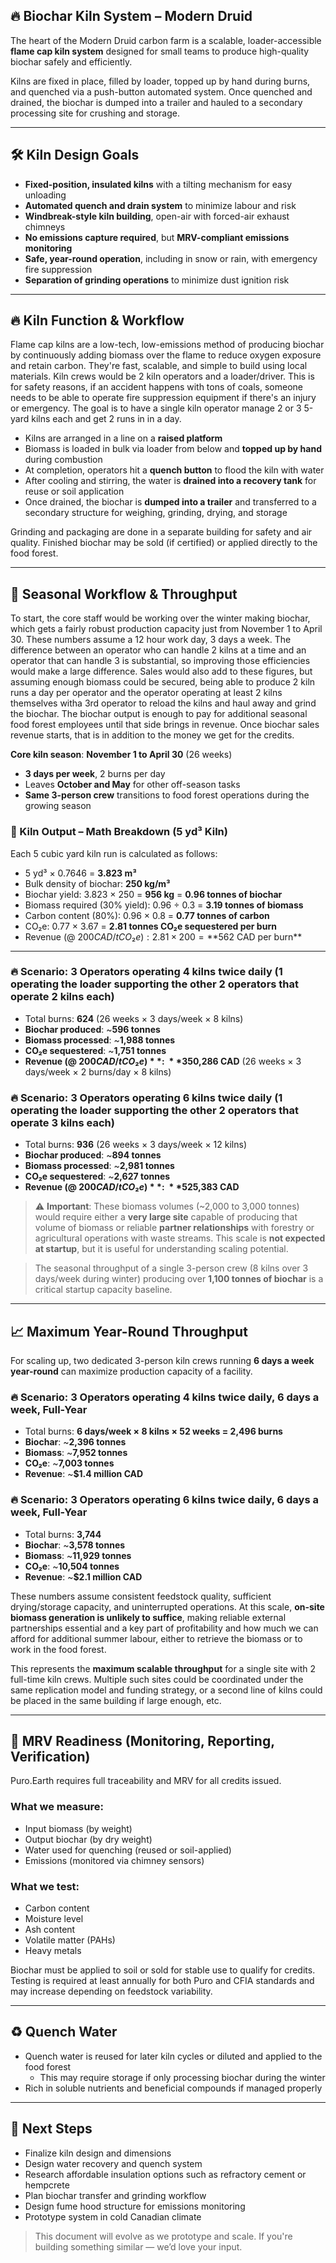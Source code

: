 ## 🔥 Biochar Kiln System – Modern Druid

The heart of the Modern Druid carbon farm is a scalable, loader-accessible **flame cap kiln system** designed for small teams to produce high-quality biochar safely and efficiently.

Kilns are fixed in place, filled by loader, topped up by hand during burns, and quenched via a push-button automated system. Once quenched and drained, the biochar is dumped into a trailer and hauled to a secondary processing site for crushing and storage.

---

## 🛠 Kiln Design Goals

- **Fixed-position, insulated kilns** with a tilting mechanism for easy unloading
- **Automated quench and drain system** to minimize labour and risk
- **Windbreak-style kiln building**, open-air with forced-air exhaust chimneys
- **No emissions capture required**, but **MRV-compliant emissions monitoring**
- **Safe, year-round operation**, including in snow or rain, with emergency fire suppression
- **Separation of grinding operations** to minimize dust ignition risk

---

## 🔥 Kiln Function & Workflow

Flame cap kilns are a low-tech, low-emissions method of producing biochar by continuously adding biomass over the flame to reduce oxygen exposure and retain carbon. They're fast, scalable, and simple to build using local materials. Kiln crews would be 2 kiln operators and a loader/driver. This is for safety reasons, if an accident happens with tons of coals, someone needs to be able to operate fire suppression equipment if there's an injury or emergency. The goal is to have a single kiln operator manage 2 or 3 5-yard kilns each and get 2 runs in in a day.

- Kilns are arranged in a line on a **raised platform**
- Biomass is loaded in bulk via loader from below and **topped up by hand** during combustion
- At completion, operators hit a **quench button** to flood the kiln with water
- After cooling and stirring, the water is **drained into a recovery tank** for reuse or soil application
- Once drained, the biochar is **dumped into a trailer** and transferred to a secondary structure for weighing, grinding, drying, and storage

Grinding and packaging are done in a separate building for safety and air quality. Finished biochar may be sold (if certified) or applied directly to the food forest.

---

## 🧊 Seasonal Workflow & Throughput

To start, the core staff would be working over the winter making biochar, which gets a fairly robust production capacity just from November 1 to April 30. These numbers assume a 12 hour work day, 3 days a week. The difference between an operator who can handle 2 kilns at a time and an operator that can handle 3 is substantial, so improving those efficiencies would make a large difference. Sales would also add to these figures, but assuming enough biomass could be secured, being able to produce 2 kiln runs a day per operator and the operator operating at least 2 kilns themselves witha 3rd operator to reload the kilns and haul away and grind the biochar. The biochar output is enough to pay for additional seasonal food forest employees until that side brings in revenue. Once biochar sales revenue starts, that is in addition to the money we get for the credits.

**Core kiln season**: **November 1 to April 30** (26 weeks)
- **3 days per week**, 2 burns per day
- Leaves **October and May** for other off-season tasks
- **Same 3-person crew** transitions to food forest operations during the growing season

### 📐 Kiln Output – Math Breakdown (5 yd³ Kiln)

Each 5 cubic yard kiln run is calculated as follows:
- 5 yd³ × 0.7646 = **3.823 m³**
- Bulk density of biochar: **250 kg/m³**
- Biochar yield: 3.823 × 250 = **956 kg** = **0.96 tonnes of biochar**
- Biomass required (30% yield): 0.96 ÷ 0.3 = **3.19 tonnes of biomass**
- Carbon content (80%): 0.96 × 0.8 = **0.77 tonnes of carbon**
- CO₂e: 0.77 × 3.67 = **2.81 tonnes CO₂e sequestered per burn**
- Revenue (@ $200 CAD/tCO₂e): 2.81 × 200 = **$562 CAD per burn**

---

### 🔥 Scenario: 3 Operators operating 4 kilns twice daily (1 operating the loader supporting the other 2 operators that operate 2 kilns each)
- Total burns: **624** (26 weeks × 3 days/week × 8 kilns)
- **Biochar produced**: ~**596 tonnes**
- **Biomass processed**: ~**1,988 tonnes**
- **CO₂e sequestered**: ~**1,751 tonnes**
- **Revenue (@ $200 CAD/tCO₂e)**: ~**$350,286 CAD** (26 weeks × 3 days/week × 2 burns/day × 8 kilns)

### 🔥 Scenario: 3 Operators operating 6 kilns twice daily (1 operating the loader supporting the other 2 operators that operate 3 kilns each)
- Total burns: **936** (26 weeks × 3 days/week × 12 kilns)
- **Biochar produced**: ~**894 tonnes**
- **Biomass processed**: ~**2,981 tonnes**
- **CO₂e sequestered**: ~**2,627 tonnes**
- **Revenue (@ $200 CAD/tCO₂e)**: ~**$525,383 CAD**

> ⚠️ **Important**: These biomass volumes (~2,000 to 3,000 tonnes) would require either a **very large site** capable of producing that volume of biomass or reliable **partner relationships** with forestry or agricultural operations with waste streams. This scale is **not expected at startup**, but it is useful for understanding scaling potential.

> The seasonal throughput of a single 3-person crew (8 kilns over 3 days/week during winter) producing over **1,100 tonnes of biochar** is a critical startup capacity baseline.

---

## 📈 Maximum Year-Round Throughput

For scaling up, two dedicated 3-person kiln crews running **6 days a week year-round** can maximize production capacity of a facility.

### 🔥 Scenario: 3 Operators operating 4 kilns twice daily, 6 days a week, Full-Year
- Total burns: **6 days/week × 8 kilns × 52 weeks = 2,496 burns**
- **Biochar**: ~**2,396 tonnes**
- **Biomass**: ~**7,952 tonnes**
- **CO₂e**: ~**7,003 tonnes**
- **Revenue**: ~**$1.4 million CAD**

### 🔥 Scenario: 3 Operators operating 6 kilns twice daily, 6 days a week, Full-Year
- Total burns: **3,744**
- **Biochar**: ~**3,578 tonnes**
- **Biomass**: ~**11,929 tonnes**
- **CO₂e**: ~**10,504 tonnes**
- **Revenue**: ~**$2.1 million CAD**

These numbers assume consistent feedstock quality, sufficient drying/storage capacity, and uninterrupted operations. At this scale, **on-site biomass generation is unlikely to suffice**, making reliable external partnerships essential and a key part of profitability and how much we can afford for additional summer labour, either to retrieve the biomass or to work in the food forest.

This represents the **maximum scalable throughput** for a single site with 2 full-time kiln crews. Multiple such sites could be coordinated under the same replication model and funding strategy, or a second line of kilns could be placed in the same building if large enough, etc.

---

## 🧪 MRV Readiness (Monitoring, Reporting, Verification)

Puro.Earth requires full traceability and MRV for all credits issued.

### What we measure:
- Input biomass (by weight)
- Output biochar (by dry weight)
- Water used for quenching (reused or soil-applied)
- Emissions (monitored via chimney sensors)

### What we test:
- Carbon content
- Moisture level
- Ash content
- Volatile matter (PAHs)
- Heavy metals

Biochar must be applied to soil or sold for stable use to qualify for credits. Testing is required at least annually for both Puro and CFIA standards and may increase depending on feedstock variability.

---

## ♻️ Quench Water

- Quench water is reused for later kiln cycles or diluted and applied to the food forest
  - This may require storage if only processing biochar during the winter
- Rich in soluble nutrients and beneficial compounds if managed properly

---

## 🔄 Next Steps

- Finalize kiln design and dimensions
- Design water recovery and quench system
- Research affordable insulation options such as refractory cement or hempcrete
- Plan biochar transfer and grinding workflow
- Design fume hood structure for emissions monitoring
- Prototype system in cold Canadian climate

> This document will evolve as we prototype and scale. If you're building something similar — we’d love your input.

